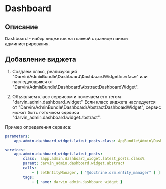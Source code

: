 Dashboard
=========

## Описание

Dashboard - набор виджетов на главной странице панели администрирования.

## Добавление виджета

1. Создаем класс, реализующий "Darvin\AdminBundle\Dashboard\DashboardWidgetInterface" или наследующийся от
 "Darvin\AdminBundle\Dashboard\AbstractDashboardWidget".

2. Объявляем класс сервисом и помечаем его тегом "darvin_admin.dashboard_widget". Если класс виджета наследуется от
 "Darvin\AdminBundle\Dashboard\AbstractDashboardWidget", сервис может быть потомком сервиса
 "darvin_admin.dashboard.widget.abstract".

Пример определения сервиса:

```yaml
parameters:
    app.admin.dashboard_widget.latest_posts.class: AppBundle\Admin\Dashboard\LatestPostsWidget

services:
    app.admin.dashboard_widget.latest_posts:
        class:  %app.admin.dashboard_widget.latest_posts.class%
        parent: darvin_admin.dashboard.widget.abstract
        calls:
            - [ setEntityManager, [ "@doctrine.orm.entity_manager" ] ]
        tags:
            - { name: darvin_admin.dashboard_widget }
```
